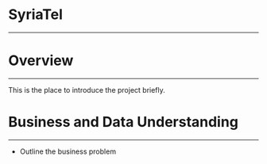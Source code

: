 # <b>SyriaTel </b>
---

# <b>Overview</b>

---
This is the place to introduce the project briefly. 


# <b> Business and Data Understanding </b>

---
- Outline the business problem
